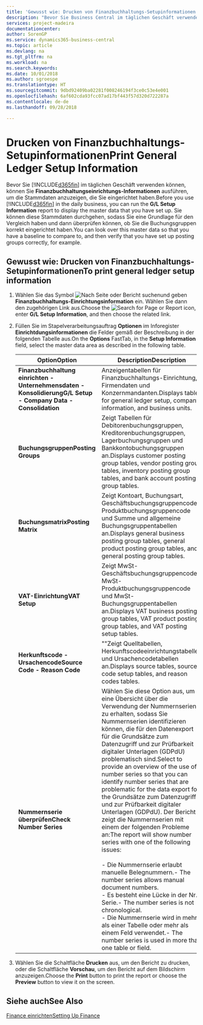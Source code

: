 ```yaml
---
title: 'Gewusst wie: Drucken von Finanzbuchhaltungs-Setupinformationen'
description: "Bevor Sie Business Central im täglichen Geschäft verwenden können, können Sie **Finanzbuchhaltungseinrichtungs-Informationen** ausführen, um die Stammdaten anzuzeigen, die Sie eingerichtet haben."
services: project-madeira
documentationcenter: 
author: SorenGP
ms.service: dynamics365-business-central
ms.topic: article
ms.devlang: na
ms.tgt_pltfrm: na
ms.workload: na
ms.search.keywords: 
ms.date: 10/01/2018
ms.author: sgroespe
ms.translationtype: HT
ms.sourcegitcommit: 9dbd92409ba02281f008246194f3ce0c53e4e001
ms.openlocfilehash: 6af602cda93fcc07ad17bf443f57d320d722287a
ms.contentlocale: de-de
ms.lasthandoff: 09/28/2018

---
```

# <a name="print-general-ledger-setup-information"></a><span data-ttu-id="dce42-103">Drucken von Finanzbuchhaltungs-Setupinformationen</span><span class="sxs-lookup"><span data-stu-id="dce42-103">Print General Ledger Setup Information</span></span>
<span data-ttu-id="dce42-104">Bevor Sie [!INCLUDE[d365fin](../../includes/d365fin_md.md)] im täglichen Geschäft verwenden können, können Sie **Finanzbuchhaltungseinrichtungs-Informationen** ausführen, um die Stammdaten anzuzeigen, die Sie eingerichtet haben.</span><span class="sxs-lookup"><span data-stu-id="dce42-104">Before you use [!INCLUDE[d365fin](../../includes/d365fin_md.md)] in the daily business, you can run the **G/L Setup Information** report to display the master data that you have set up.</span></span> <span data-ttu-id="dce42-105">Sie können diese Stammdaten durchgehen, sodass Sie eine Grundlage für den Vergleich haben und dann überprüfen können, ob Sie die Buchungsgruppen korrekt eingerichtet haben.</span><span class="sxs-lookup"><span data-stu-id="dce42-105">You can look over this master data so that you have a baseline to compare to, and then verify that you have set up posting groups correctly, for example.</span></span>  

## <a name="to-print-general-ledger-setup-information"></a><span data-ttu-id="dce42-106">Gewusst wie: Drucken von Finanzbuchhaltungs-Setupinformationen</span><span class="sxs-lookup"><span data-stu-id="dce42-106">To print general ledger setup information</span></span>  

1.  <span data-ttu-id="dce42-107">Wählen Sie das Symbol ![Nach Seite oder Bericht suchen](../../media/ui-search/search_small.png " Nach Seite oder Bericht suchen")und geben **Finanzbuchhaltungs-Einrichtungsinformation** ein. Wählen Sie dann den zugehörigen Link aus.</span><span class="sxs-lookup"><span data-stu-id="dce42-107">Choose the ![Search for Page or Report](../../media/ui-search/search_small.png "Search for Page or Report icon") icon, enter **G/L Setup Information**, and then choose the related link.</span></span>  
2.  <span data-ttu-id="dce42-108">Füllen Sie im Stapelverarbeitungsauftrag **Optionen** im Inforegister **Einrichtdungsinformationen** die Felder gemäß der Beschreibung in der folgenden Tabelle aus.</span><span class="sxs-lookup"><span data-stu-id="dce42-108">On the **Options** FastTab, in the **Setup Information** field, select the master data area as described in the following table.</span></span>  

    |<span data-ttu-id="dce42-109">Option</span><span class="sxs-lookup"><span data-stu-id="dce42-109">Option</span></span>|<span data-ttu-id="dce42-110">Description</span><span class="sxs-lookup"><span data-stu-id="dce42-110">Description</span></span>|  
    |-------------------------------------|---------------------------------------|  
    |<span data-ttu-id="dce42-111">**Finanzbuchhaltung einrichten - Unternehmensdaten - Konsolidierung**</span><span class="sxs-lookup"><span data-stu-id="dce42-111">**G/L Setup - Company Data - Consolidation**</span></span>|<span data-ttu-id="dce42-112">Anzeigentabellen für Finanzbuchhaltungs-Einrichtung, Firmendaten und Konzernmandanten.</span><span class="sxs-lookup"><span data-stu-id="dce42-112">Displays tables for general ledger setup, company information, and business units.</span></span>|  
    |<span data-ttu-id="dce42-113">**Buchungsgruppen**</span><span class="sxs-lookup"><span data-stu-id="dce42-113">**Posting Groups**</span></span>|<span data-ttu-id="dce42-114">Zeigt Tabellen für Debitorenbuchungsgruppen, Kreditorenbuchungsgruppen, Lagerbuchungsgruppen und Bankkontobuchungsgruppen an.</span><span class="sxs-lookup"><span data-stu-id="dce42-114">Displays customer posting group tables, vendor posting group tables, inventory posting group tables, and bank account posting group tables.</span></span>|  
    |<span data-ttu-id="dce42-115">**Buchungsmatrix**</span><span class="sxs-lookup"><span data-stu-id="dce42-115">**Posting Matrix**</span></span>|<span data-ttu-id="dce42-116">Zeigt Kontoart, Buchungsart, Geschäftsbuchungsgruppencode, Produktbuchungsgruppencode und Summe und allgemeine Buchungsgruppentabellen an.</span><span class="sxs-lookup"><span data-stu-id="dce42-116">Displays general business posting group tables, general product posting group tables, and general posting group tables.</span></span>|  
    |<span data-ttu-id="dce42-117">**VAT-Einrichtung**</span><span class="sxs-lookup"><span data-stu-id="dce42-117">**VAT Setup**</span></span>|<span data-ttu-id="dce42-118">Zeigt MwSt-Geschäftsbuchungsgruppencode, MwSt-Produktbuchungsgruppencode und MwSt- Buchungsgruppentabellen an.</span><span class="sxs-lookup"><span data-stu-id="dce42-118">Displays VAT business posting group tables, VAT product posting group tables, and VAT posting setup tables.</span></span>|  
    |<span data-ttu-id="dce42-119">**Herkunftscode - Ursachencode**</span><span class="sxs-lookup"><span data-stu-id="dce42-119">**Source Code - Reason Code**</span></span>|<span data-ttu-id="dce42-120">""Zeigt Quelltabellen, Herkunftscodeeinrichtungstabellen und Ursachencodetabellen an.</span><span class="sxs-lookup"><span data-stu-id="dce42-120">Displays source tables, source code setup tables, and reason codes tables.</span></span>|  
    |<span data-ttu-id="dce42-121">**Nummernserie überprüfen**</span><span class="sxs-lookup"><span data-stu-id="dce42-121">**Check Number Series**</span></span>|<span data-ttu-id="dce42-122">Wählen Sie diese Option aus, um eine Übersicht über die Verwendung der Nummernserien zu erhalten, sodass Sie Nummernserien identifizieren können, die für den Datenexport für die Grundsätze zum Datenzugriff und zur Prüfbarkeit digitaler Unterlagen (GDPdU) problematisch sind.</span><span class="sxs-lookup"><span data-stu-id="dce42-122">Select to provide an overview of the use of number series so that you can identify number series that are problematic for the data export for the Grundsätze zum Datenzugriff und zur Prüfbarkeit digitaler Unterlagen (GDPdU).</span></span> <span data-ttu-id="dce42-123">Der Bericht zeigt die Nummernserien mit einem der folgenden Probleme an:</span><span class="sxs-lookup"><span data-stu-id="dce42-123">The report will show number series with one of the following issues:</span></span><br /><br /> <span data-ttu-id="dce42-124">-   Die Nummernserie erlaubt manuelle Belegnummern.</span><span class="sxs-lookup"><span data-stu-id="dce42-124">-   The number series allows manual document numbers.</span></span><br /><span data-ttu-id="dce42-125">-   Es besteht eine Lücke in der Nr.-Serie.</span><span class="sxs-lookup"><span data-stu-id="dce42-125">-   The number series is not chronological.</span></span><br /><span data-ttu-id="dce42-126">-   Die Nummernserie wird in mehr als einer Tabelle oder mehr als einem Feld verwendet.</span><span class="sxs-lookup"><span data-stu-id="dce42-126">-   The number series is used in more than one table or field.</span></span>|  

3.  <span data-ttu-id="dce42-127">Wählen Sie die Schaltfläche **Drucken** aus, um den Bericht zu drucken, oder die Schaltfläche **Vorschau**, um den Bericht auf dem Bildschirm anzuzeigen.</span><span class="sxs-lookup"><span data-stu-id="dce42-127">Choose the **Print** button to print the report or choose the **Preview** button to view it on the screen.</span></span>  

## <a name="see-also"></a><span data-ttu-id="dce42-128">Siehe auch</span><span class="sxs-lookup"><span data-stu-id="dce42-128">See Also</span></span>  
[<span data-ttu-id="dce42-129">Finance einrichten</span><span class="sxs-lookup"><span data-stu-id="dce42-129">Setting Up Finance</span></span>](../../finance-setup-finance.md)

